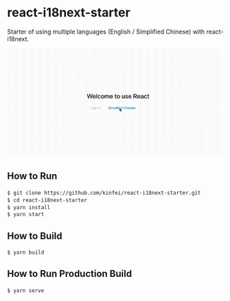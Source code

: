 # react-i18next-starter

Starter of using multiple languages (English / Simplified Chinese) with react-i18next.

![Screenshot](screenshot.gif)

## How to Run

```bash
$ git clone https://github.com/kinfei/react-i18next-starter.git
$ cd react-i18next-starter
$ yarn install
$ yarn start
```

## How to Build

```bash
$ yarn build
```

## How to Run Production Build

```bash
$ yarn serve
```
